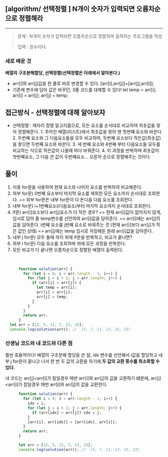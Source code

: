 ## [algorithm/ 선택정렬 ] N개이 숫자가 입력되면 오름차순으로 정렬해라

---

> 문제 : N개이 숫자가 입력되면 오름차순으로 정렬하여 출력하는 프로그램을 작성
>
> 입력 : 정수이다.

### 새로 배운 것
**배열의 구조분해할당, 선택정렬(선택정렬은 아래에서 알아본다.)**
- arr[i]와 arr[j]값을 한 줄로 바로 변경할 수 있다.
[arr[i],arr[j]]=[arr[j],arr[i]];
- 기존에 변수에 담아 값은 바꾸던, 3줄 코드를 대체할 수 있다!
  let temp = arr[i];
  arr[i] = arr[j];
  arr[j] = temp;
          
## 접근방식 - 선택정렬에 대해 알아보자
- 선택정렬 : 제자리 정렬 알고리즘으로, 모든 요소를 순서대로 비교하여 최솟값을 찾아 정렬해준다.
        1. 주어진 배열(리스트)에서 최솟값을 찾아 맨 첫번째 요소와 바꾼다.
        2. 두번째 요소와 그 다음요소들을 모두 비교하여, 두번째 요소보다 작은값(최솟값)을 찾으면 두번째 요소와 바꾼다.
        3. 세 번째 요소와 4번째 부터 다음요소들 모두를 비교하는 식으로 작은값이 나올때 마다 바꿔준다. 
        4. 이 과정을 반복하며 최솟값이 첫번째요소, 그 다음 큰 값이 두번째요소... 오른차 순으로 정렬해주는 것이다.
        
## 풀이
1. 이중 for문을 사용하여 현재 요소와 나머지 요소를 반복하여 비교해준다.
2. 외부 for문) 0번째 요소부터 마지막 요소를 제외한 모든 요소까지 순서대로 조회한다.
=> 외부 for문은 내부 for문이 다 돈다음 다음 요소를 조회한다.
3. 내부 for문) i+1번째요소(i다음요소)부터 마지막 요소까지 순서대로 조회한다.
4. if문) arr[i]요소보다 arr[j]요소가 더 작은 경우? 
        => 현재 arr[i]값이 없어지지 않게, 임시로 담아 줄 temp변수를 선언하여 arr[i]값을 담아준다.
	=> arr[i]에는 arr[j]의 값을 담아준다. i번째 요소를 j번째 요소로 바꿔주는 것 
    (현재 arr[i]보다 arr[j]가 작은 값인 상태)
    => arr[j]에는 temp 임시로 저장해둔 원래 arr[i]값을 담아준다.
8. 내부 j for문) 모두 돌때 까지 위에 if문을 반복하고, 비교가 끝나면?
9. 외부 i for문) 다음 요소를 조회하며 위에 모든 과정을 반복한다.
10. 모든 비교가 다 끝나면 오름차순으로 정렬된 배열이 출력된다.


​    
```js
      function solution(arr) {
        for (let i = 0; i < arr.length - 1; i++) {
          for (let j = i + 1; j < arr.length; j++) {
            if (arr[i] > arr[j]) {
              let temp = arr[i];
              arr[i] = arr[j];
              arr[j] = temp;
            }
          }
        }
        return arr;
      }
  let arr = [13, 5, 11, 7, 23, 15];
  console.log(solution(arr)); //  [5, 7, 11, 13, 15, 23]
```

### 선생님 코드와 내 코드와 다른 점
훨씬 효율적이다!
배열의 구조분해 할당을 쓴 점,
idx 변수를 선언해서 i값을 할당하고 내부 j for문이 끝나고 나서 한 번 두 값의 교환을 하기에,**두 값의 교환 횟수를 최소화할 수 있다.**

내 코드는 arr[j]<arr[i]가 참일경우 매번 arr[i]와 arr[j]의 값을 교환하기 떄문에, 
arr[j]<arr[i]가 참일경우 매번 arr[i]와 arr[j]의 값을 교환한다. 

```js
      function solution(arr) {
        for (let i = 0; i < arr.length - 1; i++) {
          idx = i;
          for (let j = i + 1; j < arr.length; j++) {
            if (arr[idx] > arr[j]) idx = j;
          }
          [arr[i], arr[idx]] = [arr[idx], arr[i]];
        }
        return arr;
      }

      let arr = [13, 5, 11, 7, 23, 15];
      console.log(solution(arr)); //  [5, 7, 11, 13, 15, 23]
```
